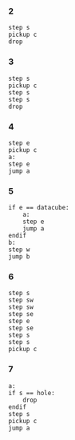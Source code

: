 ### 2
```
step s
pickup c
drop
```

### 3
```
step s
pickup c
step s
step s
drop

```

### 4
```
step e
pickup c
a:
step e
jump a
```

### 5
```
if e == datacube:
	a:
	step e
	jump a
endif
b:
step w
jump b
```

### 6
```
step s
step sw
step sw
step se
step e
step se
step s
step s
pickup c
```

### 7
```
a:
if s == hole:
	drop
endif
step s
pickup c
jump a
```